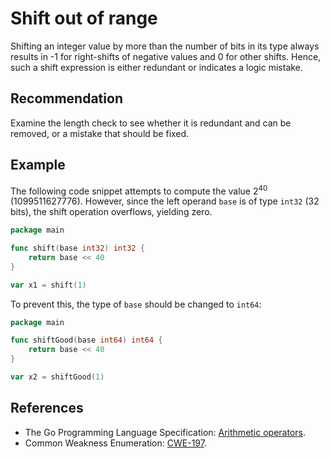 # Shift out of range
Shifting an integer value by more than the number of bits in its type always results in -1 for right-shifts of negative values and 0 for other shifts. Hence, such a shift expression is either redundant or indicates a logic mistake.


## Recommendation
Examine the length check to see whether it is redundant and can be removed, or a mistake that should be fixed.


## Example
The following code snippet attempts to compute the value 2<sup>40</sup> (1099511627776). However, since the left operand `base` is of type `int32` (32 bits), the shift operation overflows, yielding zero.


```go
package main

func shift(base int32) int32 {
	return base << 40
}

var x1 = shift(1)

```
To prevent this, the type of `base` should be changed to `int64`:


```go
package main

func shiftGood(base int64) int64 {
	return base << 40
}

var x2 = shiftGood(1)

```

## References
* The Go Programming Language Specification: [Arithmetic operators](https://golang.org/ref/spec#Arithmetic_operators).
* Common Weakness Enumeration: [CWE-197](https://cwe.mitre.org/data/definitions/197.html).
